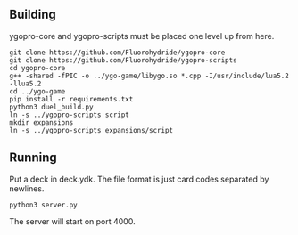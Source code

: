 ## Building
ygopro-core and ygopro-scripts must be placed one level up from here.
```
git clone https://github.com/Fluorohydride/ygopro-core
git clone https://github.com/Fluorohydride/ygopro-scripts
cd ygopro-core
g++ -shared -fPIC -o ../ygo-game/libygo.so *.cpp -I/usr/include/lua5.2 -llua5.2
cd ../ygo-game
pip install -r requirements.txt
python3 duel_build.py
ln -s ../ygopro-scripts script
mkdir expansions
ln -s ../ygopro-scripts expansions/script
```

## Running
Put a deck in deck.ydk.
The file format is just card codes separated by newlines.
```
python3 server.py
```
The server will start on port 4000.
